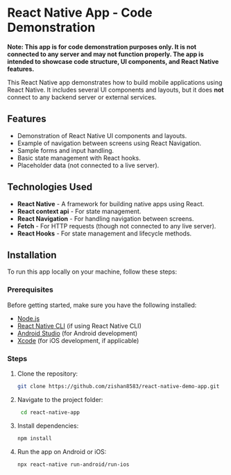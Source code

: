 # React Native App - Code Demonstration

**Note: This app is for **code demonstration purposes** only. It is not connected to any server and may not function properly. The app is intended to showcase code structure, UI components, and React Native features.**

This React Native app demonstrates how to build mobile applications using React Native. It includes several UI components and layouts, but it does **not** connect to any backend server or external services.

## Features

- Demonstration of React Native UI components and layouts.
- Example of navigation between screens using React Navigation.
- Sample forms and input handling.
- Basic state management with React hooks.
- Placeholder data (not connected to a live server).

## Technologies Used

- **React Native** - A framework for building native apps using React.
- **React context api** - For state management.
- **React Navigation** - For handling navigation between screens.
- **Fetch** - For HTTP requests (though not connected to any live server).
- **React Hooks** - For state management and lifecycle methods.

## Installation

To run this app locally on your machine, follow these steps:

### Prerequisites

Before getting started, make sure you have the following installed:

- [Node.js](https://nodejs.org/)
- [React Native CLI](https://reactnative.dev/docs/environment-setup) (if using React Native CLI)
- [Android Studio](https://developer.android.com/studio) (for Android development)
- [Xcode](https://developer.apple.com/xcode/) (for iOS development, if applicable)

### Steps

1. Clone the repository:

   ```bash
   git clone https://github.com/zishan8583/react-native-demo-app.git

2. Navigate to the project folder:

   ```bash
    cd react-native-app

3. Install dependencies:

   ```bash
   npm install

4. Run the app on Android or iOS:

   ```bash
   npx react-native run-android/run-ios
